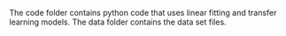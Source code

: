 The code folder contains python code that uses linear fitting and transfer learning models.
The data folder contains the data set files.
